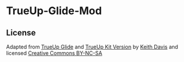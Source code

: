 # TrueUp-Glide-Mod

## License

Adapted from [TrueUp Glide](http://www.openbuilds.com/builds/trueup-glide.3938/) and [TrueUp Kit Version](http://www.openbuilds.com/builds/trueup-kit-version.4779/) by [Keith Davis](http://www.openbuilds.com/members/keith-davis.246/) and licensed [Creative Commons BY-NC-SA](https://creativecommons.org/licenses/by-nc-sa/4.0/)
